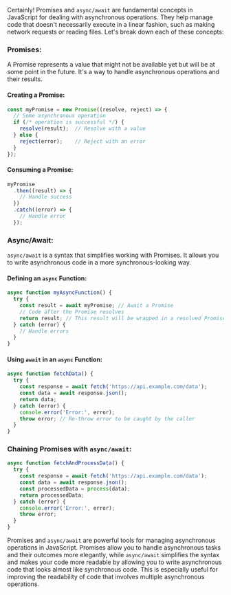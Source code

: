 Certainly! Promises and `async/await` are fundamental concepts in JavaScript for dealing with asynchronous operations. They help manage code that doesn't necessarily execute in a linear fashion, such as making network requests or reading files. Let's break down each of these concepts:

### Promises:

A Promise represents a value that might not be available yet but will be at some point in the future. It's a way to handle asynchronous operations and their results.

#### Creating a Promise:

```javascript
const myPromise = new Promise((resolve, reject) => {
  // Some asynchronous operation
  if (/* operation is successful */) {
    resolve(result);  // Resolve with a value
  } else {
    reject(error);    // Reject with an error
  }
});
```

#### Consuming a Promise:

```javascript
myPromise
  .then((result) => {
    // Handle success
  })
  .catch((error) => {
    // Handle error
  });
```

### Async/Await:

`async/await` is a syntax that simplifies working with Promises. It allows you to write asynchronous code in a more synchronous-looking way.

#### Defining an `async` Function:

```javascript
async function myAsyncFunction() {
  try {
    const result = await myPromise; // Await a Promise
    // Code after the Promise resolves
    return result; // This result will be wrapped in a resolved Promise
  } catch (error) {
    // Handle errors
  }
}
```

#### Using `await` in an `async` Function:

```javascript
async function fetchData() {
  try {
    const response = await fetch('https://api.example.com/data');
    const data = await response.json();
    return data;
  } catch (error) {
    console.error('Error:', error);
    throw error; // Re-throw error to be caught by the caller
  }
}
```

### Chaining Promises with `async/await`:

```javascript
async function fetchAndProcessData() {
  try {
    const response = await fetch('https://api.example.com/data');
    const data = await response.json();
    const processedData = process(data);
    return processedData;
  } catch (error) {
    console.error('Error:', error);
    throw error;
  }
}
```

Promises and `async/await` are powerful tools for managing asynchronous operations in JavaScript. Promises allow you to handle asynchronous tasks and their outcomes more elegantly, while `async/await` simplifies the syntax and makes your code more readable by allowing you to write asynchronous code that looks almost like synchronous code. This is especially useful for improving the readability of code that involves multiple asynchronous operations.
